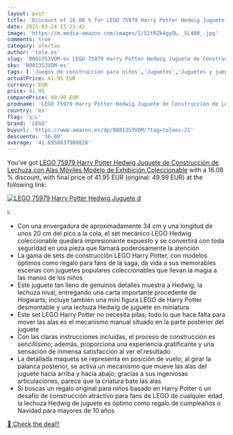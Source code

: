 ```yaml
---
layout: post
title: 'Discount of 16.08 % for LEGO 75979 Harry Potter Hedwig Juguete d'
date: 2021-03-24 15:23:42
image: 'https://m.media-amazon.com/images/I/51tRZk4gyOL._SL400_.jpg'
comments: true
category: ofertas
author: 'tole.es'
slug: 'B0813S3VDM-es LEGO 75979 Harry Potter Hedwig Juguete de Construcción de...'
sku: 'B0813S3VDM-es'
tags: [ 'Juegos de construcción para niños','Juguetes','Juguetes y juegos','lego', ]
actualPrice: 41.95 EUR
currency: EUR
price: 41.95
comparePrice: 49.99 EUR
prodname: 'LEGO 75979 Harry Potter Hedwig Juguete de Construcción de Lechuza con Alas Móviles Modelo de Exhibición Coleccionable'
country: 'es'
flag: '🇪🇸'
brand: 'LEGO'
buyurl: 'https://www.amazon.es/dp/B0813S3VDM/?tag=tolees-21'
descuento: '16.08'
average: '41.6950837988828'
---
```


You've got [LEGO 75979 Harry Potter Hedwig Juguete de Construcción de Lechuza con Alas Móviles Modelo de Exhibición Coleccionable](https://www.amazon.es/dp/B0813S3VDM/?tag=tolees-21) with a  16.08 % discount, with final price of 41.95 EUR (original: 49.99 EUR) at the following link:

[![LEGO 75979 Harry Potter Hedwig Juguete d](https://m.media-amazon.com/images/I/51tRZk4gyOL._SL400_.jpg)](https://www.amazon.es/dp/B0813S3VDM/?tag=tolees-21)

ℹ️:

- Con una envergadura de aproximadamente 34 cm y una longitud de unos 20 cm del pico a la cola, el set mecánico LEGO Hedwig coleccionable quedará impresionante expuesto y se convertirá con toda seguridad en una pieza que llamará poderosamente la atención
- La gama de sets de construcción LEGO Harry Potter, con modelos óptimos como regalo para fans de la saga, da vida a sus memorables escenas con juguetes populares coleccionables que llevan la magia a las manos de los niños
- Este juguete tan lleno de genuinos detalles muestra a Hedwig, la lechuza nival, entregando una carta importante procedente de Hogwarts; incluye también una mini figura LEGO de Harry Potter desmontable y una lechuza Hedwig de juguete en miniatura
- Este set LEGO Harry Potter no necesita pilas; todo lo que hace falta para mover las alas es el mecanismo manual situado en la parte posterior del juguete
- Con las claras instrucciones incluidas, el proceso de construcción es sencillísimo; además, proporciona una experiencia gratificante y una sensación de inmensa satisfacción al ver el resultado
- La detallada maqueta se representa en posición de vuelo; al girar la palanca posterior, se activa un mecanismo que mueve las alas del juguete hacia arriba y hacia abajo; gracias a sus ingeniosas articulaciones, parece que la criatura bate las alas
- Si buscas un regalo original para niños basado en Harry Potter o un desafío de construcción atractivo para fans de LEGO de cualquier edad, la lechuza Hedwig de juguete es óptimo como regalo de cumpleaños o Navidad para mayores de 10 años

[🛒 Check the deal!!](https://www.amazon.es/dp/B0813S3VDM/?tag=tolees-21)
